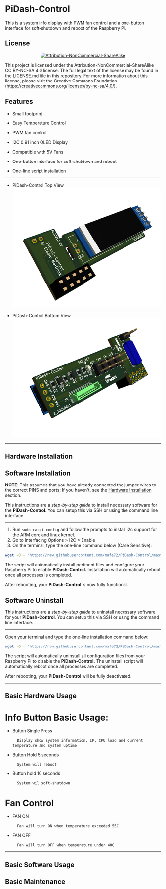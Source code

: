 # PiDash-Control
This is a system info display with PWM fan control and a one-button interface for soft-shutdown and reboot of the Raspberry Pi.

License
-------
<div align="center"><a rel="license" href="https://creativecommons.org/licenses/by-nc-sa/4.0/"><img alt="Attribution-NonCommercial-ShareAlike" style="border-width:0" src="https://i.creativecommons.org/l/by-nc-sa/4.0/88x31.png" /></a><br /></div>

This project is licensed under the Attribution-NonCommercial-ShareAlike CC BY-NC-SA 4.0 license. The full legal text of the license may be found in the LICENSE.md file in this repository. For more information about this license, please visit 
the Creative Commons Foundation (https://creativecommons.org/licenses/by-nc-sa/4.0/).

Features
--------
* Small footprint

* Easy Temperature Control

* PWM fan control

* I2C 0.91 inch OLED Display

* Compatible with 5V Fans

* One-button interface for soft-shutdown and reboot

* One-line script installation

----------
* PiDash-Control Top View
![PiDash-Control Top View](pictures/iso_top_wt.png)

* PiDash-Control Bottom View
![PiDash-Control Bottom View](pictures/iso_bottom_wt.png)
----------

Hardware Installation
---------------------


Software Installation
---------------------

**NOTE**: This assumes that you have already connected the jumper wires to the correct PINS and ports;
If you haven't, see the [Hardware Installation](#hardware-installation) section.

This instructions are a *step-by-step guide* to install necessary software for the **PiDash-Control**.
You can setup this via SSH or using the command line interface.

----------

1. Run ```sudo raspi-config``` and follow the prompts to install i2c support for the ARM core and linux kernel.
2. Go to Interfacing Options > I2C > Enable
3. On the terminal, type the one-line command below (Case Sensitive):

```bash
wget -O - "https://raw.githubusercontent.com/mafe72/PiDash-Control/master/install.sh" | sudo bash
```

The script will automatically install pertinent files and configure your Raspberry Pi to enable **PiDash-Control.**
Installation will automatically reboot once all processes is completed.

After rebooting, your **PiDash-Control** is now fully functional.

Software Uninstall
---------------------

This instructions are a *step-by-step guide* to uninstall necessary software for your **PiDash-Control**.
You can setup this via SSH or using the command line interface.

----------

Open your terminal and type the one-line installation command below:
```bash
wget -O - "https://raw.githubusercontent.com/mafe72/PiDash-Control/master/uninstall.sh" | sudo bash
```

The script will automatically uninstall all configuration files from your Raspberry Pi to disable the **PiDash-Control.**
The uninstall script will automatically reboot once all processes are completed.

After rebooting, your **PiDash-Control** will be fully deactivated.

----------

Basic Hardware Usage
--------------------

# Info Button Basic Usage:

* Button Single Press
			
		Display show system information, IP, CPU load and current temperature and system uptime
		
* Button Hold 5 seconds
		
		System will reboot
		
* Button hold 10 seconds
		
		System wil soft-shutdown


# Fan Control

* FAN ON
			
		Fan will turn ON when temperature exceeded 55C
		
* FAN OFF
		
		Fan will turn OFF when temperature under 40C

----------

Basic Software Usage
--------------------


Basic Maintenance
-----------------

